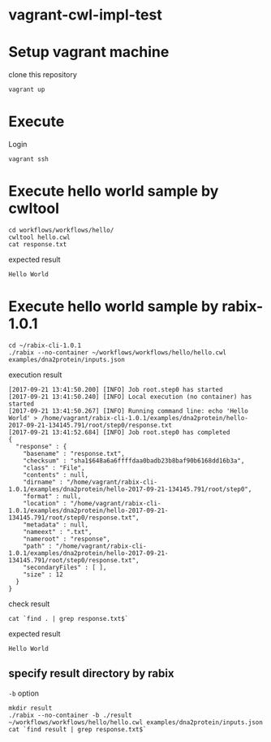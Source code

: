 # vagrant-cwl-impl-test

# Setup vagrant machine

clone this repository

```
vagrant up
```

# Execute

Login

```
vagrant ssh
```

# Execute hello world sample by cwltool

```
cd workflows/workflows/hello/
cwltool hello.cwl
cat response.txt
```

expected result

```
Hello World
```

# Execute hello world sample by rabix-1.0.1

```
cd ~/rabix-cli-1.0.1
./rabix --no-container ~/workflows/workflows/hello/hello.cwl examples/dna2protein/inputs.json
```

execution result

```
[2017-09-21 13:41:50.200] [INFO] Job root.step0 has started
[2017-09-21 13:41:50.240] [INFO] Local execution (no container) has started
[2017-09-21 13:41:50.267] [INFO] Running command line: echo 'Hello World' > /home/vagrant/rabix-cli-1.0.1/examples/dna2protein/hello-2017-09-21-134145.791/root/step0/response.txt
[2017-09-21 13:41:52.684] [INFO] Job root.step0 has completed
{
  "response" : {
    "basename" : "response.txt",
    "checksum" : "sha1$648a6a6ffffdaa0badb23b8baf90b6168dd16b3a",
    "class" : "File",
    "contents" : null,
    "dirname" : "/home/vagrant/rabix-cli-1.0.1/examples/dna2protein/hello-2017-09-21-134145.791/root/step0",
    "format" : null,
    "location" : "/home/vagrant/rabix-cli-1.0.1/examples/dna2protein/hello-2017-09-21-134145.791/root/step0/response.txt",
    "metadata" : null,
    "nameext" : ".txt",
    "nameroot" : "response",
    "path" : "/home/vagrant/rabix-cli-1.0.1/examples/dna2protein/hello-2017-09-21-134145.791/root/step0/response.txt",
    "secondaryFiles" : [ ],
    "size" : 12
  }
}
```

check result

```
cat `find . | grep response.txt$`
```

expected result

```
Hello World
```

## specify result directory by rabix

`-b` option

```
mkdir result
./rabix --no-container -b ./result ~/workflows/workflows/hello/hello.cwl examples/dna2protein/inputs.json
cat `find result | grep response.txt$`
```
